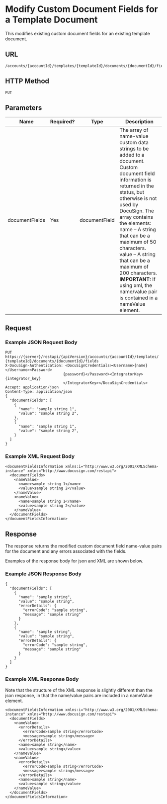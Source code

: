# Modify Custom Document Fields for a Template Document

This modifies existing custom document fields for an existing template document.

## URL

    /accounts/{accountId}/templates/{templateId}/documents/{documentId}/fields

## HTTP Method

    PUT

## Parameters

|Name|Required?|Type|Description|
|----|---------|----|-----------|
|documentFields|Yes|documentField|The array of name-value custom data strings to be added to a document. Custom document field information is returned in the status, but otherwise is not used by DocuSign. The array contains the elements:<br/>name – A string that can be a maximum of 50 characters.<br/>value – A string that can be a maximum of 200 characters.<br/>**IMPORTANT:** If using xml, the name/value pair is contained in a nameValue element.|

## Request

### Example JSON Request Body

    PUT https://{server}/restapi/{apiVersion}/accounts/{accountId}/templates/
    {templateId}/documents/{documentId}/fields
    X-DocuSign-Authentication: <DocuSignCredentials><Username>{name}</Username><Password>
                              {password}</Password><IntegratorKey>{integrator_key}
                              </IntegratorKey></DocuSignCredentials>
    Accept: application/json
    Content-Type: application/json
    {
      "documentFields": [
        {
          "name": "sample string 1",
          "value": "sample string 2",
        },
        {
          "name": "sample string 1",
          "value": "sample string 2",
        }
      ]
    }

### Example XML Request Body

    <documentFieldsInformation xmlns:i="http://www.w3.org/2001/XMLSchema-instance" xmlns="http://www.docusign.com/restapi">
      <documentFields>
        <nameValue>
          <name>sample string 1</name>
          <value>sample string 2</value>
        </nameValue>
        <nameValue>
          <name>sample string 1</name>
          <value>sample string 2</value>
        </nameValue>
      </documentFields>
    </documentFieldsInformation>

## Response

The response returns the modified custom document field name-value pairs for the document and any errors associated with the fields.

Examples of the response body for json and XML are shown below.

### Example JSON Response Body

    {
      "documentFields": [
        {
          "name": "sample string",
          "value": "sample string",
          "errorDetails": {
            "errorCode": "sample string",
            "message": "sample string"
          }
        },
        {
          "name": "sample string",
          "value": "sample string",
          "errorDetails": {
            "errorCode": "sample string",
            "message": "sample string"
          }
        }
      ]
    }

### Example XML Response Body

Note that the structure of the XML response is slightly different than the json response, in that the name/value pairs are included in a nameValue element.

    <documentFieldsInformation xmlns:i="http://www.w3.org/2001/XMLSchema-instance" xmlns="http://www.docusign.com/restapi">
      <documentFields>
        <nameValue>
          <errorDetails>
            <errorCode>sample string</errorCode>
            <message>sample string</message>
          </errorDetails>
          <name>sample string</name>
          <value>sample string</value>
        </nameValue>
        <nameValue>
          <errorDetails>
            <errorCode>sample string</errorCode>
            <message>sample string</message>
          </errorDetails>
          <name>sample string</name>
          <value>sample string</value>
        </nameValue>
      </documentFields>
    </documentFieldsInformation>
